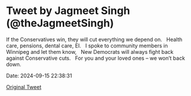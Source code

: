 # Tweet by Jagmeet Singh (@theJagmeetSingh)

If the Conservatives win, they will cut everything we depend on.
 
Health care, pensions, dental care, EI.
 
I spoke to community members in Winnipeg and let them know,
 
New Democrats will always fight back against Conservative cuts.
 
For you and your loved ones – we won’t back down.

Date: 2024-09-15 22:38:31

[Original Tweet](https://x.com/theJagmeetSingh/status/1835448137730896170)
